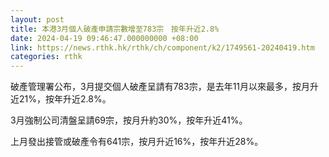 ```yaml
---
layout: post
title: 本港3月個人破產申請宗數增至783宗　按年升近2.8%
date: 2024-04-19 09:46:47.000000000 +08:00
link: https://news.rthk.hk/rthk/ch/component/k2/1749561-20240419.htm
categories: rthk
---
```


破產管理署公布，3月提交個人破產呈請有783宗，是去年11月以來最多，按月升近21%，按年升近2.8%。

3月強制公司清盤呈請69宗，按月升約30%，按年升近41%。

上月發出接管或破產令有641宗，按月升近16%，按年升近28%。
